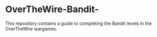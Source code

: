 # OverTheWire-Bandit-
This repository contains a guide to completing the Bandit levels in the OverTheWire wargames.
